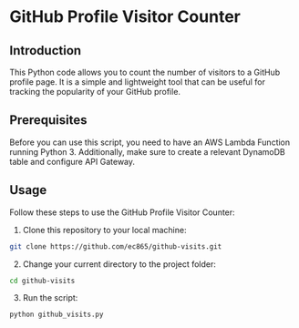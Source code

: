 # GitHub Profile Visitor Counter

## Introduction

This Python code allows you to count the number of visitors to a GitHub profile page. It is a simple and lightweight tool that can be useful for tracking the popularity of your GitHub profile.

## Prerequisites

Before you can use this script, you need to have an AWS Lambda Function running Python 3. Additionally, make sure to create a relevant DynamoDB table and configure API Gateway.  

## Usage

Follow these steps to use the GitHub Profile Visitor Counter:

1. Clone this repository to your local machine:

```bash
git clone https://github.com/ec865/github-visits.git
```

2. Change your current directory to the project folder:

```bash
cd github-visits
```

3. Run the script:

```bash
python github_visits.py
```
